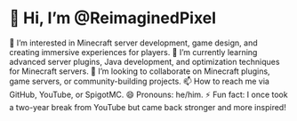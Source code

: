# 👋 Hi, I’m @ReimaginedPixel
👀 I’m interested in Minecraft server development, game design, and creating immersive experiences for players.
🌱 I’m currently learning advanced server plugins, Java development, and optimization techniques for Minecraft servers.
💞️ I’m looking to collaborate on Minecraft plugins, game servers, or community-building projects.
📫 How to reach me via GitHub, YouTube, or SpigotMC.
😄 Pronouns: he/him.
⚡ Fun fact: I once took a two-year break from YouTube but came back stronger and more inspired!

<!---
ReimaginedPixel/ReimaginedPixel is a ✨ special ✨ repository because its `README.md` (this file) appears on your GitHub profile.
You can click the Preview link to take a look at your changes.
--->

